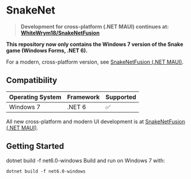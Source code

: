 # SnakeNet

> **Development for cross-platform (.NET MAUI) continues at: [WhiteWrym18/SnakeNetFusion](https://github.com/WhiteWrym18/SnakeNetFusion)**


**This repository now only contains the Windows 7 version of the Snake game (Windows Forms, .NET 6).**

For a modern, cross-platform version, see [SnakeNetFusion (.NET MAUI)](https://github.com/WhiteWrym18/SnakeNetFusion).

## Compatibility

| Operating System | Framework        | Supported |
|------------------|-----------------|-----------|
| Windows 7        | .NET 6          | ✅        |

All new cross-platform and modern UI development is at [SnakeNetFusion (.NET MAUI)](https://github.com/WhiteWrym18/SnakeNetFusion).

## Getting Started

dotnet build -f net6.0-windows
Build and run on Windows 7 with:
```
dotnet build -f net6.0-windows
```

